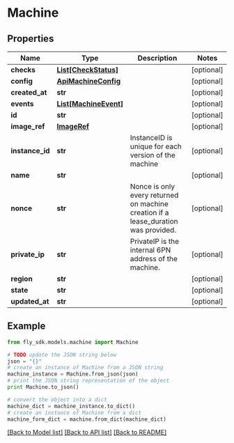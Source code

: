 # Machine


## Properties
Name | Type | Description | Notes
------------ | ------------- | ------------- | -------------
**checks** | [**List[CheckStatus]**](CheckStatus.md) |  | [optional] 
**config** | [**ApiMachineConfig**](ApiMachineConfig.md) |  | [optional] 
**created_at** | **str** |  | [optional] 
**events** | [**List[MachineEvent]**](MachineEvent.md) |  | [optional] 
**id** | **str** |  | [optional] 
**image_ref** | [**ImageRef**](ImageRef.md) |  | [optional] 
**instance_id** | **str** | InstanceID is unique for each version of the machine | [optional] 
**name** | **str** |  | [optional] 
**nonce** | **str** | Nonce is only every returned on machine creation if a lease_duration was provided. | [optional] 
**private_ip** | **str** | PrivateIP is the internal 6PN address of the machine. | [optional] 
**region** | **str** |  | [optional] 
**state** | **str** |  | [optional] 
**updated_at** | **str** |  | [optional] 

## Example

```python
from fly_sdk.models.machine import Machine

# TODO update the JSON string below
json = "{}"
# create an instance of Machine from a JSON string
machine_instance = Machine.from_json(json)
# print the JSON string representation of the object
print Machine.to_json()

# convert the object into a dict
machine_dict = machine_instance.to_dict()
# create an instance of Machine from a dict
machine_form_dict = machine.from_dict(machine_dict)
```
[[Back to Model list]](../README.md#documentation-for-models) [[Back to API list]](../README.md#documentation-for-api-endpoints) [[Back to README]](../README.md)


